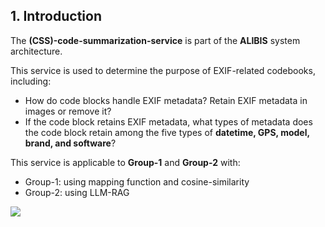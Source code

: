 ## 1. Introduction

The **(CSS)-code-summarization-service** is part of the **ALIBIS** system architecture.

This service is used to determine the purpose of EXIF-related codebooks, including:

- How do code blocks handle EXIF metadata? Retain EXIF metadata in images or remove it?
- If the code block retains EXIF metadata, what types of metadata does the code block retain among the five types of **datetime, GPS, model, brand, and software**?

This service is applicable to **Group-1** and **Group-2** with:

- Group-1: using mapping function and cosine-similarity
- Group-2: using LLM-RAG

<img src="https://github.com/research-mobile-security/ALIBIS/blob/main/(CSS)-code-summarization-service/group-1/group-1-code-purpose/readme-image/metaLeak-ml-overview.png">